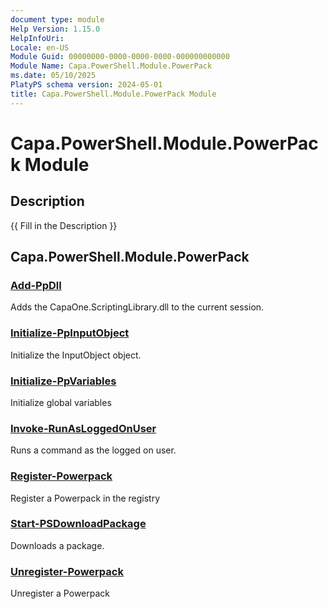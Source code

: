 ```yaml
---
document type: module
Help Version: 1.15.0
HelpInfoUri: 
Locale: en-US
Module Guid: 00000000-0000-0000-0000-000000000000
Module Name: Capa.PowerShell.Module.PowerPack
ms.date: 05/10/2025
PlatyPS schema version: 2024-05-01
title: Capa.PowerShell.Module.PowerPack Module
---
```


# Capa.PowerShell.Module.PowerPack Module

## Description

{{ Fill in the Description }}

## Capa.PowerShell.Module.PowerPack

### [Add-PpDll](Add-PpDll.md)

Adds the CapaOne.ScriptingLibrary.dll to the current session.

### [Initialize-PpInputObject](Initialize-PpInputObject.md)

Initialize the InputObject object.

### [Initialize-PpVariables](Initialize-PpVariables.md)

Initialize global variables

### [Invoke-RunAsLoggedOnUser](Invoke-RunAsLoggedOnUser.md)

Runs a command as the logged on user.

### [Register-Powerpack](Register-Powerpack.md)

Register a Powerpack in the registry

### [Start-PSDownloadPackage](Start-PSDownloadPackage.md)

Downloads a package.

### [Unregister-Powerpack](Unregister-Powerpack.md)

Unregister a Powerpack

